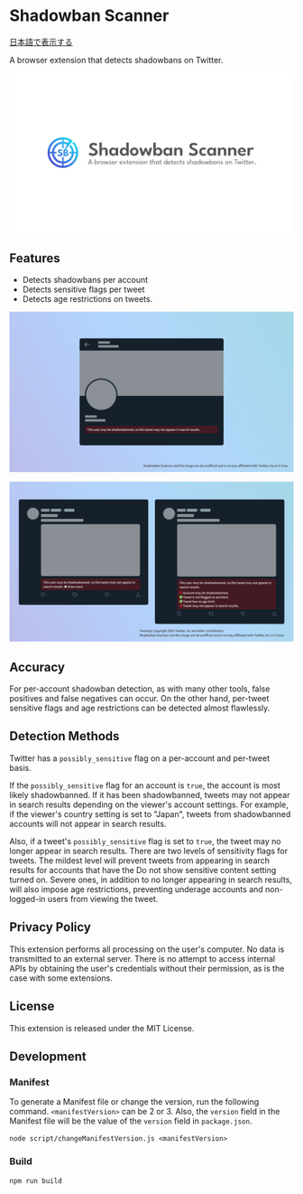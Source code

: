 # Shadowban Scanner

[日本語で表示する](README_ja.md)

A browser extension that detects shadowbans on Twitter.

![Shadowban Scanner's logo](src/image/logo.png)

## Features

- Detects shadowbans per account
- Detects sensitive flags per tweet
- Detects age restrictions on tweets.

![Screenshot of per-account shadowban detection](src/image/screenshot1_en.png)

![Screenshot of per-tweet shadowban detection](src/image/screenshot2_en.png)

## Accuracy

For per-account shadowban detection, as with many other tools, false positives and false negatives can occur. On the other hand, per-tweet sensitive flags and age restrictions can be detected almost flawlessly.

## Detection Methods

Twitter has a ``possibly_sensitive`` flag on a per-account and per-tweet basis.

If the ``possibly_sensitive`` flag for an account is ``true``, the account is most likely shadowbanned. If it has been shadowbanned, tweets may not appear in search results depending on the viewer's account settings. For example, if the viewer's country setting is set to "Japan", tweets from shadowbanned accounts will not appear in search results.

Also, if a tweet's ``possibly_sensitive`` flag is set to ``true``, the tweet may no longer appear in search results. There are two levels of sensitivity flags for tweets. The mildest level will prevent tweets from appearing in search results for accounts that have the Do not show sensitive content setting turned on. Severe ones, in addition to no longer appearing in search results, will also impose age restrictions, preventing underage accounts and non-logged-in users from viewing the tweet.

## Privacy Policy

This extension performs all processing on the user's computer. No data is transmitted to an external server. There is no attempt to access internal APIs by obtaining the user's credentials without their permission, as is the case with some extensions.

## License

This extension is released under the MIT License.

## Development

### Manifest

To generate a Manifest file or change the version, run the following command. ``<manifestVersion>`` can be 2 or 3. Also, the ``version`` field in the Manifest file will be the value of the ``version`` field in ``package.json``.

```console
node script/changeManifestVersion.js <manifestVersion>
```

### Build

```console
npm run build
```
